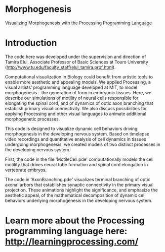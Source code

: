 # Morphogenesis
Visualizing Morphogenesis with the Processing Programming Language

# Introduction

The code here was developed under the supervision and direction of Tamira Elul, Associate Professor of Basic Sciences at Touro University (http://www.tu.edu/faculty_staff/elul_tamira.prof.html). 

Computational visualization in Biology could benefit from artistic tools to enable more
aesthetic and appealing models. We applied Processing, a visual artists’ programming language 
developed at MIT, to model morphogenesis – the generation of form in embryonic tissues. Here, 
we describe our simulations of motility of neural cells responsible for elongating the spinal cord, 
and of dynamics of optic axon branching that establish primary visual connectivity. We also 
discuss possibilities for applying Processing and other visual languages to animate additional 
morphogenetic processes.

This code is designed to visualize dynamic cell behaviors driving morphogenesis in the developing nervous system. Based on timelapse video recordings and quantitative analysis of cell dynamics in tissues undergoing morphogenesis, we created models of two distinct processes in the developing nervous system.

First, the code in the file 'MotileCell.pde' computationally models the cell motility that drives neural tube formation and spinal cord elongation in vertebrate embryos.

The code in 'AxonBranching.pde' visualizes terminal branching of optic axonal arbors that establishes synaptic connectivity in the primary visual projection. These animations highlight the significance, and emphasize the aesthetic appeal, of the mathematical 
decomposition of dynamic cell behaviors underlying morphogenesis in the developing nervous 
system.

# Learn more about the Processing programming language here: http://learningprocessing.com/
